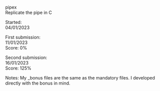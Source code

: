 pipex  
Replicate the pipe in C  
  
Started:  
04/01/2023  
  
First submission:  
11/01/2023  
Score: 0%  
  
Second submission:  
16/01/2023  
Score: 125%  
  
Notes: My _bonus files are the same as the mandatory files. I developed directly with the bonus in mind.  
